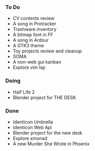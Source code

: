 ### To Do

- CV contents review
- A song in Protracker
- Trashware inventory
- A bitmap font in FF
- A song in Ardour
- A GTK3 theme
- Toy projects review and cleanup
- SOMA
- A non-web gui kanban
- Explore vim lsp

### Doing

- Half Life 2
- Blender project for THE DESK

### Done

- Identicon Umbrella
- Identicon Web Api
- Blender project for the new desk
- Explore xmonad
- A new Murder She Wrote in Phoenix


